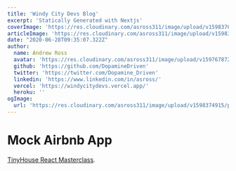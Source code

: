 ```yaml
---
title: 'Windy City Devs Blog'
excerpt: 'Statically Generated with Nextjs'
coverImage: 'https://res.cloudinary.com/asross311/image/upload/v1598376790/portfolio/wcd-logo_1_iuuuob.jpg'
articleImage: 'https://res.cloudinary.com/asross311/image/upload/v1598376790/portfolio/wcd-logo_1_iuuuob.jpg'
date: "2020-06-28T09:35:07.322Z"
author:
  name: Andrew Ross
  avatar: 'https://res.cloudinary.com/asross311/image/upload/v1597678722/portfolio/doge_ropqvx.jpg'
  github: 'https://github.com/DopamineDriven'
  twitter: 'https://twitter.com/Dopamine_Driven'
  linkedin: 'https://www.linkedin.com/in/asross/'
  vercel: 'https://windycitydevs.vercel.app/'
  heroku: ''
ogImage:
  url: 'https://res.cloudinary.com/asross311/image/upload/v1598374915/portfolio/mock-airbnb-home_vh5rhx.jpg'
---
```


# Mock Airbnb App
 [TinyHouse React Masterclass](https://www.newline.co/tinyhouse).